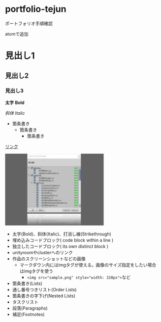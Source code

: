 # portfolio-tejun
ポートフォリオ手順確認

atomで追加

# 見出し1
## 見出し2
### 見出し3
**太字** **Bold**

*斜体* *Italic*




- 箇条書き
  - 箇条書き
      - 箇条書き

[リンク](link.md)

<img src="sample.png" style="width: 320px">

- 太字(Bold)、斜体(Italic)、打消し線(Strikethrough)
- 埋め込みコードブロック( code block within a line )
- 独立したコードブロック( its own distinct block )
- unityroomやclusterへのリンク
- 作品のスクリーンショットなどの画像
  - マークダウン内にはimgタグが使える。画像のサイズ指定をしたい場合はimgタグを使う
    - `<img src="sample.png" style="width: 320px">`など
- 箇条書き(Lists)
- 通し番号つきリスト(Order Lists)
- 箇条書きの字下げ(Nested Lists)
- タスクリスト
- 段落(Paragraphs)
- 補足(Footnotes)
